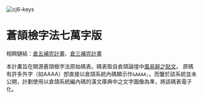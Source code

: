 ![cj6-keys](https://user-images.githubusercontent.com/30978340/171186696-ea38db45-41da-4ff3-8d73-73713106ab53.png)

# 蒼頡檢字法七萬字版
相闗鏈結：[倉五補完計畫](https://github.com/Jackchows/Cangjie5)、[倉三補完計畫](https://github.com/Arthurmcarthur/Cangjie3-Plus)

本計畵旨在開源蒼頡檢字法原始碼表。碼表取自倉頡論壇中[風易辭之貼文](https://www.chinesecj.com/forum/forum.php?mod=viewthread&tid=5273)。
原碼有許多外字（如AAAA）卽直接以倉頡系統內碼顯示作`&AAAA;`。而鑒於該系統並未公開，計劃使用以倉頡系統編內碼的漢文庫典中之文字圖像為準，將該碼表電子化。

